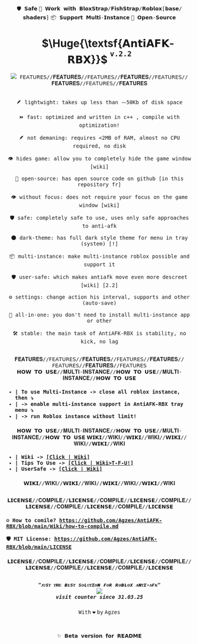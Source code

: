 
<div align="center"><kbd></kbd> <kbd>🛡️ 𝗦𝗮𝗳𝗲</kbd> <kbd>🚀 𝗪𝗼𝗿𝗸 𝘄𝗶𝘁𝗵 𝗕𝗹𝗼𝘅𝗦𝘁𝗿𝗮𝗽/𝗙𝗶𝘀𝗵𝗦𝘁𝗿𝗮𝗽/𝗥𝗼𝗯𝗹𝗼𝘅[𝗯𝗮𝘀𝗲/𝘀𝗵𝗮𝗱𝗲𝗿𝘀]</kbd> <kbd>📦 𝗦𝘂𝗽𝗽𝗼𝗿𝘁 𝗠𝘂𝗹𝘁𝗶-𝗜𝗻𝘀𝘁𝗮𝗻𝗰𝗲</kbd> <kbd>📂 𝗢𝗽𝗲𝗻-𝗦𝗼𝘂𝗿𝗰𝗲</kbd> <kbd></kbd> </div>
<h1 align="center">&nbsp;&nbsp;&nbsp;&nbsp;&nbsp;&nbsp; $\Huge{\textsf{𝗔𝗻𝘁𝗶𝗔𝗙𝗞-𝗥𝗕𝗫}}$ <sup><sup><kbd>v.2.2</kbd></sup></sup></h1>
<div align="center">

<kbd>
<kbd><img width="auto" height="auto" src="https://github.com/user-attachments/assets/863d5cfb-efa3-40c0-b9e9-d3827e16489b"> </kbd>
<kbd> 𝖥𝖤𝖠𝖳𝖴𝖱𝖤𝖲//𝐅𝐄𝐀𝐓𝐔𝐑𝐄𝐒//𝖥𝖤𝖠𝖳𝖴𝖱𝖤𝖲//𝐅𝐄𝐀𝐓𝐔𝐑𝐄𝐒//𝖥𝖤𝖠𝖳𝖴𝖱𝖤𝖲//𝐅𝐄𝐀𝐓𝐔𝐑𝐄𝐒//𝖥𝖤𝖠𝖳𝖴𝖱𝖤𝖲//𝐅𝐄𝐀𝐓𝐔𝐑𝐄𝐒  <br><br><br> 
🪶 lightwight: takes up less than ⁓50Kb of disk space <br> <br> 
⏩ fast: optimized and written in c++ , compile with optimization!<br> <br> 
🪶 not demaning: requires <2MB of RAM, almost no CPU required, no disk <br> <br> 
👁️ hides game: allow you to completely hide the game window [wiki]     <br> <br> 
📂 open-source: has open source code on github [in this repository fr] <br> <br> 
👁️ without focus: does not require your focus on the game window [wiki]<br> <br> 
🛡️ safe: completely safe to use, uses only safe approaches to anti-afk <br> <br> 
🌑 dark-theme: has full dark style theme for menu in tray (system) [!] <br> <br> 
📦 multi-instance: make multi-instance roblox possible and support it  <br> <br> 
🛡️ user-safe: which makes antiafk move even more descreet [wiki] [2.2] <br> <br>
⚙️ settings: change action his interval, supports and other (auto-save)<br> <br>
🚀 all-in-one: you don't need to install multi-instance app or other   <br> <br>
🛠️ stable: the main task of AntiAFK-RBX is stability, no kick, no lag  <br> <br>
<br>𝐅𝐄𝐀𝐓𝐔𝐑𝐄𝐒//𝖥𝖤𝖠𝖳𝖴𝖱𝖤𝖲//𝐅𝐄𝐀𝐓𝐔𝐑𝐄𝐒//𝖥𝖤𝖠𝖳𝖴𝖱𝖤𝖲//𝐅𝐄𝐀𝐓𝐔𝐑𝐄𝐒//𝖥𝖤𝖠𝖳𝖴𝖱𝖤𝖲//𝐅𝐄𝐀𝐓𝐔𝐑𝐄𝐒//𝖥𝖤𝖠𝖳𝖴𝖱𝖤𝖲</kbd>
</kbd></div>


<div align="center"><kbd align="left">
𝗛𝗢𝗪 𝗧𝗢 𝗨𝗦𝗘//𝐌𝐔𝐋𝐓𝐈-𝐈𝐍𝐒𝐓𝐀𝐍𝐂𝐄//𝗛𝗢𝗪 𝗧𝗢 𝗨𝗦𝗘//𝐌𝐔𝐋𝐓𝐈-𝐈𝐍𝐒𝐓𝐀𝐍𝐂𝐄//𝗛𝗢𝗪 𝗧𝗢 𝗨𝗦𝗘<h4> </h4>
<h4>

* | To use Multi-Instance -> close all roblox instance, then ⤵ <br>
* | -> enable multi-instance support in AntiAFK-RBX tray menu ⤵  <br>
* | -> run Roblox instance without limit! <br>
</h4><h3></h3>
𝗛𝗢𝗪 𝗧𝗢 𝗨𝗦𝗘//𝐌𝐔𝐋𝐓𝐈-𝐈𝐍𝐒𝐓𝐀𝐍𝐂𝐄//𝗛𝗢𝗪 𝗧𝗢 𝗨𝗦𝗘//𝐌𝐔𝐋𝐓𝐈-𝐈𝐍𝐒𝐓𝐀𝐍𝐂𝐄//𝗛𝗢𝗪 𝗧𝗢 𝗨𝗦𝗘</kbd>



<kbd align="left">
𝗪𝗜𝗞𝗜//𝐖𝐈𝐊𝐈//𝗪𝗜𝗞𝗜//𝐖𝐈𝐊𝐈//𝗪𝗜𝗞𝗜//𝐖𝐈𝐊𝐈//𝗪𝗜𝗞𝗜//𝐖𝐈𝐊𝐈<h4> </h4>
<h4>

* | Wiki -> [[Click | Wiki]](https://github.com/Agzes/AntiAFK-RBX/wiki) <br>
* | Tips To Use -> [[Click | Wiki>T-F-U!]](https://github.com/Agzes/AntiAFK-RBX/wiki/Tips-For-Use) <br>
* | UserSafe -> [[Click | Wiki]](https://github.com/Agzes/AntiAFK-RBX/wiki/User%E2%80%90Safe-mode) <br>
</h4><h3></h3>
𝗪𝗜𝗞𝗜//𝐖𝐈𝐊𝐈//𝗪𝗜𝗞𝗜//𝐖𝐈𝐊𝐈//𝗪𝗜𝗞𝗜//𝐖𝐈𝐊𝐈//𝗪𝗜𝗞𝗜//𝐖𝐈𝐊𝐈</kbd>
<h2 align="center">  </h2>

<div align="center"><kbd align="left">
𝗟𝗜𝗖𝗘𝗡𝗦𝗘//𝐂𝐎𝐌𝐏𝐈𝐋𝐄//𝗟𝗜𝗖𝗘𝗡𝗦𝗘//𝐂𝐎𝐌𝐏𝐈𝐋𝐄//𝗟𝗜𝗖𝗘𝗡𝗦𝗘//𝐂𝐎𝐌𝐏𝐈𝐋𝐄//𝗟𝗜𝗖𝗘𝗡𝗦𝗘//𝐂𝐎𝐌𝐏𝐈𝐋𝐄//𝗟𝗜𝗖𝗘𝗡𝗦𝗘//𝐂𝐎𝐌𝐏𝐈𝐋𝐄//𝗟𝗜𝗖𝗘𝗡𝗦𝗘<h4> </h4>
<h4>

⚙️ How to comile? <a url="https://github.com/Agzes/AntiAFK-RBX/blob/main/Wiki/how-to-compile.md">https://github.com/Agzes/AntiAFK-RBX/blob/main/Wiki/how-to-compile.md</a> <br><br>
🛡️ MIT License: <a url="https://github.com/Agzes/AntiAFK-RBX/blob/main/LICENSE"> https://github.com/Agzes/AntiAFK-RBX/blob/main/LICENSE</a>
</h4><h3></h3>
𝗟𝗜𝗖𝗘𝗡𝗦𝗘//𝐂𝐎𝐌𝐏𝐈𝐋𝐄//𝗟𝗜𝗖𝗘𝗡𝗦𝗘//𝐂𝐎𝐌𝐏𝐈𝐋𝐄//𝗟𝗜𝗖𝗘𝗡𝗦𝗘//𝐂𝐎𝐌𝐏𝐈𝐋𝐄//𝗟𝗜𝗖𝗘𝗡𝗦𝗘//𝐂𝐎𝐌𝐏𝐈𝐋𝐄//𝗟𝗜𝗖𝗘𝗡𝗦𝗘//𝐂𝐎𝐌𝐏𝐈𝐋𝐄//𝗟𝗜𝗖𝗘𝗡𝗦𝗘</kbd>

<h2 align="center">  </h2>

<h5 align="center">  <kbd>"ᴊᴜsᴛ ᴛʜᴇ ʙᴇsᴛ sᴏʟᴜᴛɪᴏɴ ғᴏʀ ʀᴏʙʟᴏx ᴀɴᴛɪ-ᴀғᴋ" </kbd> <br> <img width="auto" height="auto" src="https://visit-counter.vercel.app/counter.png?page=github.com%2FAgzes-ANTIAFK-RBX-v2-2&s=40&c=e2231a&bg=00000000&no=2&ff=digi&tb=&ta="> <br>
<kbd>visit counter since 31.03.25 </kbd> </h5>


<div align="center"> <kbd>With</kbd> <kbd>❤️</kbd> <kbd>by</kbd> <kbd>Agzes</kbd> </div>


<!-- https://github.com/user-attachments/assets/2ecd83fb-2455-428d-ae77-116667c3dd93
https://github.com/user-attachments/assets/58638b1b-14c7-4cd7-adb3-b52651c48754
https://github.com/user-attachments/assets/1f990133-a922-424f-ab9a-2f9fe94f5236 -->


<br><br>
<kbd>✨ 𝗕𝗲𝘁𝗮 𝘃𝗲𝗿𝘀𝗶𝗼𝗻 𝗳𝗼𝗿 𝗥𝗘𝗔𝗗𝗠𝗘</kbd>
